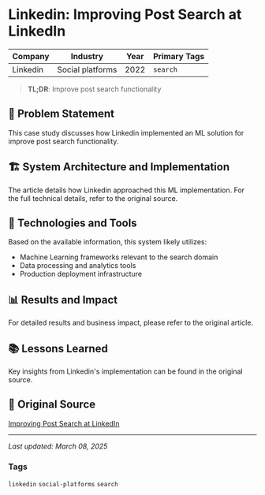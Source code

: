 # Linkedin: Improving Post Search at LinkedIn

| Company | Industry | Year | Primary Tags | 
|---------|----------|------|--------------|
| Linkedin | Social platforms | 2022 | `search` |

> **TL;DR**: Improve post search functionality

## 📝 Problem Statement

This case study discusses how Linkedin implemented an ML solution for improve post search functionality.

## 🏗️ System Architecture and Implementation

The article details how Linkedin approached this ML implementation. For the full technical details, refer to the original source.

## 🔧 Technologies and Tools

Based on the available information, this system likely utilizes:

- Machine Learning frameworks relevant to the search domain
- Data processing and analytics tools
- Production deployment infrastructure

## 📊 Results and Impact

For detailed results and business impact, please refer to the original article.

## 📚 Lessons Learned

Key insights from Linkedin's implementation can be found in the original source.

## 🔗 Original Source

[Improving Post Search at LinkedIn](https://engineering.linkedin.com/blog/2022/improving-post-search-at-linkedin)

---

*Last updated: March 08, 2025*

### Tags

`linkedin` `social-platforms` `search`
